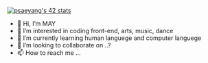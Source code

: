<a href="https://github.com/oakoudad/badge42"><img src="https://badge.mediaplus.ma/darkblue/psaeyang?1337Badge=off&UM6P=off" alt="psaeyang's 42 stats" /></a>

- 👋 Hi, I’m MAY
- 👀 I’m interested in coding front-end, arts, music, dance
- 🌱 I’m currently learning human languege and computer languege
- 💞️ I’m looking to collaborate on ..?
- 📫 How to reach me ...


<!---
ptnmay/ptnmay is a ✨ special ✨ repository because its `README.md` (this file) appears on your GitHub profile.
You can click the Preview link to take a look at your changes.
--->
